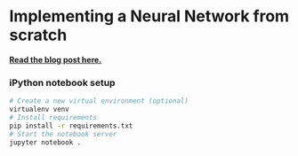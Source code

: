 # Implementing a Neural Network from scratch

[**Read the blog post here.**](http://www.wildml.com/2015/09/implementing-a-neural-network-from-scratch/)

### iPython notebook setup

```bash
# Create a new virtual environment (optional)
virtualenv venv
# Install requirements
pip install -r requirements.txt
# Start the notebook server
jupyter notebook .
```
